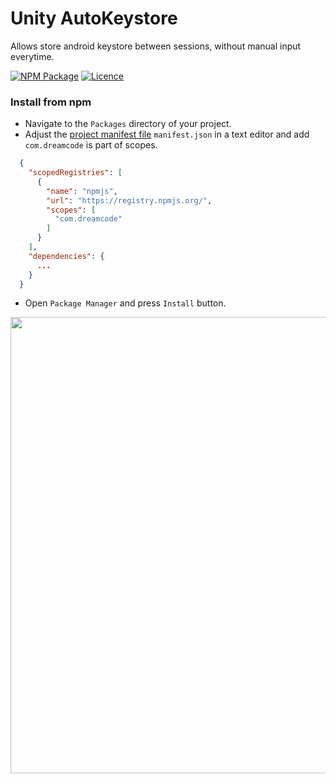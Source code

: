 # Unity AutoKeystore
Allows store android keystore between sessions, without manual input everytime.

[![NPM Package](https://img.shields.io/npm/v/com.dreamcode.mobile.android-keystore)](https://www.npmjs.com/package/com.dreamcode.mobile.android-keystore)
[![Licence](https://img.shields.io/npm/l/com.dreamcode.mobile.android-keystore)](https://github.com/dreamcodestudio/com.dreamcode.mobile.android-keystore/blob/main/LICENSE)

### Install from npm
* Navigate to the `Packages` directory of your project.
* Adjust the [project manifest file](https://docs.unity3d.com/Manual/upm-manifestPrj.html) `manifest.json` in a text editor and add `com.dreamcode` is part of scopes.
```json
  {
    "scopedRegistries": [
      {
        "name": "npmjs",
        "url": "https://registry.npmjs.org/",
        "scopes": [
          "com.dreamcode"
        ]
      }
    ],
    "dependencies": {
      ...
    }
  }
  ```
  
  * Open `Package Manager` and press `Install` button.
<img src="https://user-images.githubusercontent.com/7010398/187045087-76c3bf90-f023-46d5-a794-9657d9398548.png" width="730">

